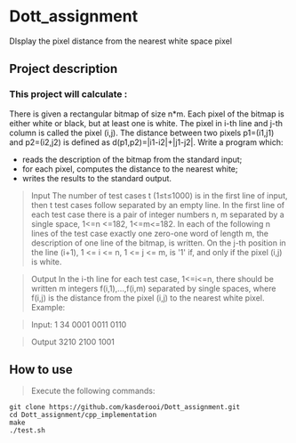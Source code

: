 # Dott_assignment
DIsplay the pixel distance from the nearest white space pixel

## Project description

### This project will calculate :  

There is given a rectangular bitmap of size n*m. Each pixel of the bitmap is either white or black, but at least one is white. The pixel in i-th line and j-th column is called the pixel (i,j). The distance between two pixels p1=(i1,j1) and p2=(i2,j2) is defined as d(p1,p2)=|i1-i2|+|j1-j2|. Write a program which:
- reads the description of the bitmap from the standard input;
- for each pixel, computes the distance to the nearest white;
- writes the results to the standard output.

> Input
The number of test cases t (1≤t≤1000) is in the first line of input, then t test cases follow separated by an empty line. In the first line of each test case there is a pair of integer numbers n, m separated by a single space, 1<=n <=182, 1<=m<=182. In each of the following n lines of the test case exactly one zero-one word of length m, the description of one line of the bitmap, is written. On the j-th position in the line (i+1), 1 <= i <= n, 1 <= j <= m, is '1' if, and only if the pixel (i,j) is white.

> Output
In the i-th line for each test case, 1<=i<=n, there should be written m integers f(i,1),...,f(i,m) separated by single spaces, where f(i,j) is the distance from the pixel (i,j) to the nearest white pixel. Example:

> Input:
1
34
0001
0011
0110

> Output
3210
2100
1001

## How to use
> Execute the following commands:

```shell
git clone https://github.com/kasderooi/Dott_assignment.git
cd Dott_assignment/cpp_implementation
make
./test.sh
```
